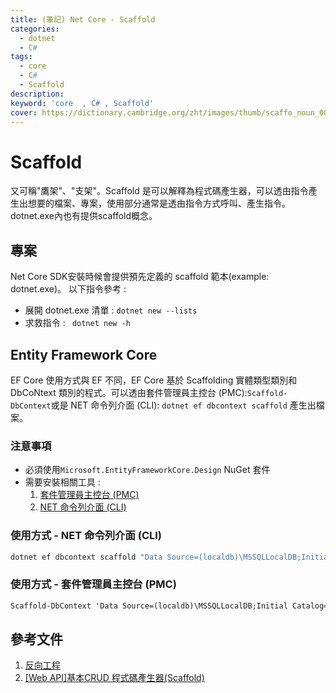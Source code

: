 ```yaml
---
title: (筆記) Net Core - Scaffold 
categories: 
  - dotnet
  - C#
tags: 
  - core
  - C#
  - Scaffold
description:
keyword: 'core  , C# , Scaffold'
cover: https://dictionary.cambridge.org/zht/images/thumb/scaffo_noun_002_32226.jpg?version=5.0.248
---
```


# Scaffold 
又可稱"鷹架"、"支架"。Scaffold 是可以解釋為程式碼產生器，可以透由指令產生出想要的檔案、專案，使用部分通常是透由指令方式呼叫、產生指令。dotnet.exe內也有提供scaffold概念。

## 專案
Net Core SDK安裝時候會提供預先定義的 scaffold 範本(example: dotnet.exe)。 以下指令參考 : 
- 展開 dotnet.exe 清單 : ```dotnet new --lists ```
- 求救指令 : ``` dotnet new -h```


## Entity Framework Core 
EF Core 使用方式與 EF 不同，EF Core 基於 Scaffolding 實體類型類別和 DbCoNtext 類別的程式。可以透由套件管理員主控台 (PMC):```Scaffold-DbContext```或是 NET 命令列介面 (CLI): ```dotnet ef dbcontext scaffold``` 產生出檔案。

### 注意事項
- 必須使用```Microsoft.EntityFrameworkCore.Design``` NuGet 套件
- 需要安裝相關工具 : 
  1. [套件管理員主控台 (PMC)](https://docs.microsoft.com/zh-tw/ef/core/cli/powershell)
  2. [NET 命令列介面 (CLI)](https://docs.microsoft.com/zh-tw/ef/core/cli/dotnet)

### 使用方式 - NET 命令列介面 (CLI)
```cmd
dotnet ef dbcontext scaffold "Data Source=(localdb)\MSSQLLocalDB;Initial Catalog=Chinook" Microsoft.EntityFrameworkCore.SqlServer
```

### 使用方式 - 套件管理員主控台 (PMC)
```cmd
Scaffold-DbContext 'Data Source=(localdb)\MSSQLLocalDB;Initial Catalog=Chinook' Microsoft.EntityFrameworkCore.SqlServer
```

## 參考文件
1. [反向工程](https://docs.microsoft.com/zh-tw/ef/core/managing-schemas/scaffolding?tabs=dotnet-core-cli)
2. [[Web API]基本CRUD 程式碼產生器(Scaffold)](https://dotblogs.com.tw/stanley14/2016/07/02/193832)